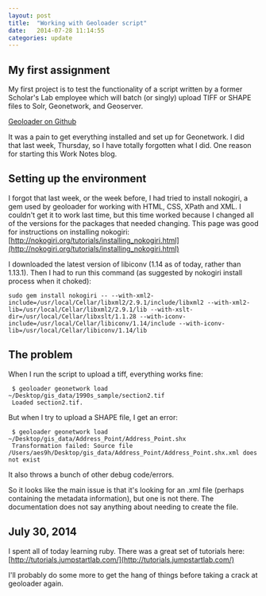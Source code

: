```yaml
---
layout: post
title:  "Working with Geoloader script"
date:   2014-07-28 11:14:55
categories: update
---
```


## My first assignment

My first project is to test the functionality of a script written by a former Scholar's Lab employee which will batch (or singly) upload TIFF or SHAPE files to Solr, Geonetwork, and Geoserver. 

[Geoloader on Github](https://github.com/scholarslab/Geoloader)

It was a pain to get everything installed and set up for Geonetwork. I did that last week, Thursday, so I have totally forgotten what I did. One reason for starting this Work Notes blog.

## Setting up the environment

I forgot that last week, or the week before, I had tried to install nokogiri, a gem used by geoloader for working with HTML, CSS, XPath and XML. I couldn't get it to work  last time, but this time worked because I changed all of the versions for the packages that needed changing. This page was good for instructions on installing nokogiri: [http://nokogiri.org/tutorials/installing_nokogiri.html](http://nokogiri.org/tutorials/installing_nokogiri.html)

I downloaded the latest version of libiconv (1.14 as of today, rather than 1.13.1). Then I had to run this command (as suggested by nokogiri install process when it choked):

```
sudo gem install nokogiri -- --with-xml2-include=/usr/local/Cellar/libxml2/2.9.1/include/libxml2 --with-xml2-lib=/usr/local/Cellar/libxml2/2.9.1/lib --with-xslt-dir=/usr/local/Cellar/libxslt/1.1.28 --with-iconv-include=/usr/local/Cellar/libiconv/1.14/include --with-iconv-lib=/usr/local/Cellar/libiconv/1.14/lib
```


## The problem

When I run the script to upload a tiff, everything works fine:

```
 $ geoloader geonetwork load ~/Desktop/gis_data/1990s_sample/section2.tif
 Loaded section2.tif.
 ```


But when I try to upload a SHAPE file, I get an error:

```
 $ geoloader geonetwork load ~/Desktop/gis_data/Address_Point/Address_Point.shx 
 Transformation failed: Source file /Users/aes9h/Desktop/gis_data/Address_Point/Address_Point.shx.xml does not exist
 ```

It also throws a bunch of other debug code/errors.

So it looks like the main issue is that it's looking for an .xml file (perhaps containing the metadata information), but one is not there. The documentation does not say anything about needing to create the file.



## July 30, 2014

I spent all of today learning ruby. There was a great set of tutorials here:
[http://tutorials.jumpstartlab.com/](http://tutorials.jumpstartlab.com/)

I'll probably do some more to get the hang of things before taking a crack at geoloader again.


